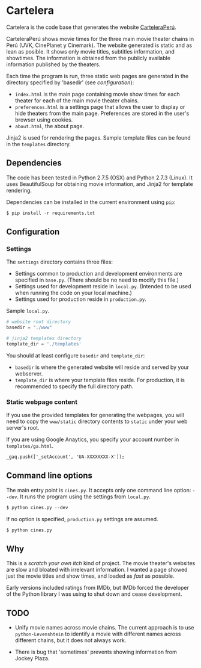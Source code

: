 # Cartelera

Cartelera is the code base that generates the website [CarteleraPerú](http://carteleraperu.com).

CarteleraPerú shows movie times for the three main movie theater chains in Perú (UVK, CinePlanet y Cinemark).  The website generated is static and as lean as posible.  It shows only movie titles, subtitles information, and showtimes.  The information is obtained from the publicly available information published by the theaters. 

Each time the program is run, three static web pages are generated in the directory specified by 'basedir' (see _configuration_):

*  `index.html` is the main page containing movie show times for each theater for each of the main movie theater chains.
*  `preferences.html` is a settings page that allows the user to display or hide theaters from the main page.  Preferences are stored in the user's browser using cookies.
*  `about.html`, the about page.

Jinja2 is used for rendering the pages.  Sample template files can be found in the `templates` directory. 


## Dependencies

The code has been tested in Python 2.7.5 (OSX) and Python 2.7.3 (Linux). It uses BeautifulSoup for obtaining movie information, and Jinja2 for template rendering.

Dependencies can be installed in the current environment using `pip`:

```python
$ pip install -r requirements.txt
```

## Configuration

### Settings

The `settings` directory contains three files:

* Settings common to production and development environments are specified in `base.py`.  (There should be no need to modify this file.)
* Settings used for development reside in `local.py`. (Intended to be used when running the code on your local machine.)
* Settings used for production reside in `production.py`.

Sample `local.py`.
```python
# website root directory
basedir = "./www"

# jinja2 templates directory
template_dir = './templates'
```

You should at least configure `basedir` and `template_dir`:

*  `basedir` is where the generated website will reside and served by your webserver.
*  `template_dir` is where your template files reside.  For production, it is recommended to specify the full directory path.

### Static webpage content

If you use the provided templates for generating the webpages, you will need to copy the `www/static` directory contents to `static` under your web server's root.

If you are using Google Anaytics, you specify your account number in `templates/ga.html`.

~~~html
_gaq.push(['_setAccount', 'UA-XXXXXXXX-X']);
~~~


## Command line options

The main entry point is `cines.py`.  It accepts only one command line option:  `--dev`.  It runs the program using the settings from `local.py`. 

```python
$ python cines.py --dev
```

If no option is specified, `production.py` settings are assumed.

```python
$ python cines.py
```

## Why

This is a _scratch your own itch_ kind of project.  The movie theater's websites are slow and bloated with irrelevant information.  I wanted a page showed just the movie titles and show times, and loaded as _fast_ as possible.

Early versions included ratings from IMDb, but IMDb forced the developer of the Python library I was using to shut down and cease development.

## TODO

* Unify movie names across movie chains.  The current approach is to use `python-Levenshtein` to identify a movie with different names across different chains, but it does not always work.

* There is bug that 'sometimes' prevents showing information from Jockey Plaza.

